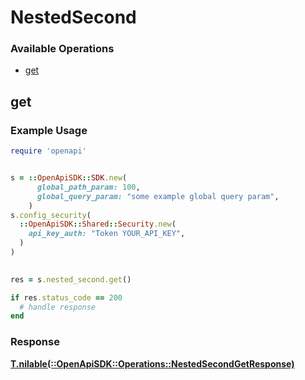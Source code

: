 # NestedSecond


### Available Operations

* [get](#get)

## get

### Example Usage

```ruby
require 'openapi'


s = ::OpenApiSDK::SDK.new(
      global_path_param: 100,
      global_query_param: "some example global query param",
    )
s.config_security(
  ::OpenApiSDK::Shared::Security.new(
    api_key_auth: "Token YOUR_API_KEY",
  )
)

    
res = s.nested_second.get()

if res.status_code == 200
  # handle response
end

```


### Response

**[T.nilable(::OpenApiSDK::Operations::NestedSecondGetResponse)](../../models/operations/nestedsecondgetresponse.md)**

